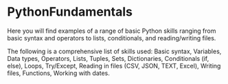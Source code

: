 # PythonFundamentals
Here you will find examples of a range of basic Python skills ranging from basic syntax and operators to lists, conditionals, and reading/writing files. 

The following is a comprehensive list of skills used:
Basic syntax, Variables, Data types, Operators, Lists, Tuples, Sets, Dictionaries, Conditionals (if, else), Loops, Try/Except, Reading in files (CSV, JSON, TEXT, Excel), Writing files, Functions, Working with dates.

